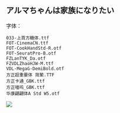 ## アルマちゃんは家族になりたい

字体：
```
033-上首方糖体.ttf
FOT-CinemaCN.ttf
FOT-CookHandStd-R.otf
FOT-SeuratPro-B.otf
FZLanTYK_Da.otf
FZVDLZhaoHJW-M.ttf
VDL-MegaG-DemiBold.otf
方正超重要体 简繁.TTF
方正卡通_GBK.ttf
方正喵呜_GBK.ttf
华康翩翩体A Std W5.otf
```

![](https://pic1.imgdb.cn/item/68e2b38bc5157e1a88598741.jpg)
